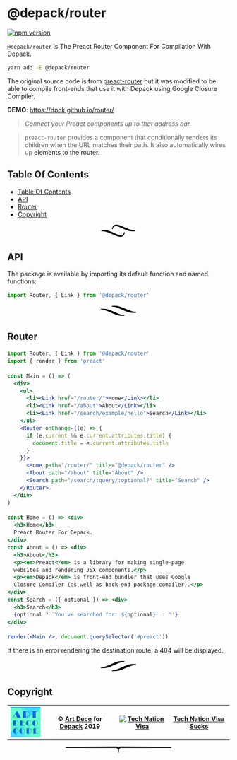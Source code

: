 # @depack/router

[![npm version](https://badge.fury.io/js/%40depack%2Frouter.svg)](https://npmjs.org/package/@depack/router)

`@depack/router` is The Preact Router Component For Compilation With Depack.

```sh
yarn add -E @depack/router
```

The original source code is from [preact-router](https://github.com/developit/preact-router) but it was modified to be able to compile front-ends that use it with Depack using Google Closure Compiler.

**DEMO**: https://dpck.github.io/router/

> *Connect your Preact components up to that address bar.*

> `preact-router` provides a <Router /> component that conditionally renders its children when the URL matches their path. It also automatically wires up <a /> elements to the router.

## Table Of Contents

- [Table Of Contents](#table-of-contents)
- [API](#api)
- [Router](#router)
- [Copyright](#copyright)

<p align="center"><a href="#table-of-contents"><img src=".documentary/section-breaks/0.svg?sanitize=true"></a></p>

## API

The package is available by importing its default function and named functions:

```js
import Router, { Link } from '@depack/router'
```

<p align="center"><a href="#table-of-contents"><img src=".documentary/section-breaks/1.svg?sanitize=true"></a></p>

## Router

```jsx
import Router, { Link } from '@depack/router'
import { render } from 'preact'

const Main = () => (
  <div>
    <ul>
      <li><Link href="/router/">Home</Link></li>
      <li><Link href="/about">About</Link></li>
      <li><Link href="/search/example/hello">Search</Link></li>
    </ul>
    <Router onChange={(e) => {
      if (e.current && e.current.attributes.title) {
        document.title = e.current.attributes.title
      }
    }}>
      <Home path="/router/" title="@depack/router" />
      <About path="/about" title="About" />
      <Search path="/search/:query/:optional?" title="Search" />
    </Router>
  </div>
)

const Home = () => <div>
  <h3>Home</h3>
  Preact Router For Depack.
</div>
const About = () => <div>
  <h3>About</h3>
  <p><em>Preact</em> is a library for making single-page
  websites and rendering JSX components.</p>
  <p><em>Depack</em> is front-end bundler that uses Google
  Closure Compiler (as well as back-end package compiler).</p>
</div>
const Search = ({ optional }) => <div>
  <h3>Search</h3>
  {optional ? `You've searched for: ${optional}` : ''}
</div>

render(<Main />, document.querySelector('#preact'))
```
If there is an error rendering the destination route, a 404 will be displayed.

<p align="center"><a href="#table-of-contents"><img src=".documentary/section-breaks/2.svg?sanitize=true"></a></p>

## Copyright

<table>
  <tr>
    <th>
      <a href="https://artd.eco">
        <img src="https://raw.githubusercontent.com/wrote/wrote/master/images/artdeco.png" alt="Art Deco" />
      </a>
    </th>
    <th>
      © <a href="https://artd.eco">Art Deco</a> for <a href="https://artd.eco/depack">Depack</a>
      2019
    </th>
    <th>
      <a href="https://www.technation.sucks" title="Tech Nation Visa">
        <img src="https://raw.githubusercontent.com/artdecoweb/www.technation.sucks/master/anim.gif" alt="Tech Nation Visa" />
      </a>
    </th>
    <th>
      <a href="https://www.technation.sucks">Tech Nation Visa Sucks</a>
    </th>
  </tr>
</table>

<p align="center"><a href="#table-of-contents"><img src=".documentary/section-breaks/-1.svg?sanitize=true"></a></p>
